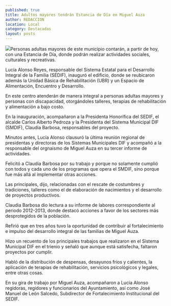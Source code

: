 ```yaml
---
published: true
title: Adultos mayores tendrán Estancia de Día en Miguel Auza
author: REDACCION
location: Local
category: Destacadas
layout: posts
---
```


![](http://i.imgur.com/K05ctH2m.jpg)Personas adultas mayores de este municipio contarán, a partir de hoy, con una Estancia de Día, donde podrán realizar actividades sociales, culturales y recreativas.
 
Lucía Alonso Reyes, responsable del Sistema Estatal para el Desarrollo Integral de la Familia (SEDIF), inauguró el edificio, donde se reubicaron además la Unidad Básica de Rehabilitación (UBR) y un Espacio de Alimentación, Encuentro y Desarrollo.
 
En este centro atenderán de manera integral a personas adultas mayores y personas con discapacidad, otorgándoles talleres, terapias de rehabilitación y alimentación a bajo costo.
 
En la inauguración, acompañaron a la Presidenta Honorífica del SEDIF, el alcalde Carlos Alberto Pedroza y la Presidenta del Sistema Municipal DIF (SMDIF), Claudia Barbosa, responsables del proyecto.
 
Minutos antes, Lucía Alonso clausuró la última reunión regional de presidentas y directoras de los Sistemas Municipales DIF y acompañó a la responsable del orgnaismo de Miguel Auza en su tercer informe de actividades.
 
Felicitó a Claudia Barbosa por su trabajo y porque no solamente cumplió con todos y cada uno de los programas que opera el SMDIF, sino porque fue más allá al implementar otras acciones.
 
Las principales, dijo, relacionadas con el rescate de costumbres y tradiciones, talleres como el de elaboración de nacimientos y el desarrollo de proyectos productivos.
 
Claudia Barbosa dio lectura a su informe de labores correspondiente al periodo 2012-2013, donde destacó acciones a favor de los sectores más desprotegidos de la población.
 
Refirió que en tres años tuvo la oportunidad de contribuir al fortalecimiento e impulso del desarrollo integral de las familias de Miguel Auza.
 
Hizo un recuento de los principales trabajos que realizaron en el Sistema Municipal DIF en el trienio y señaló que aunque está satisfecha, faltaron proyectos por cumplir.
 
Habló de la distribución de despensas, desayunos fríos y calientes, la aplicación de terapias de rehabilitación, servicios psicológicos y legales, entre otras cosas.
 
En su gira de trabajo por Miguel Auza, acompañaron a Lucía Alonso regidoras, regidores y funcionarios del Ayuntamiento, así como José Manuel de León Salcedo, Subdirector de Fortalecimiento Institucional del SEDIF.
